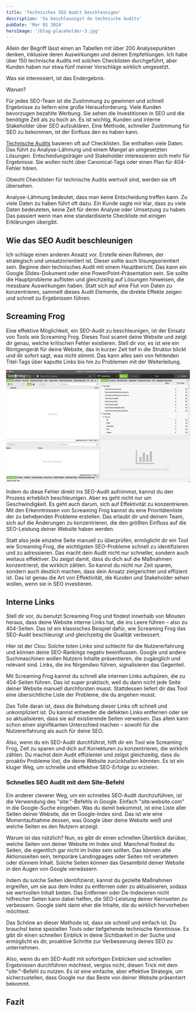 ```yaml
---
title: 'Technisches SEO Audit beschleunigen'
description: 'So beschleunigst du technische Audits'
pubDate: 'Mar 01 2024'
heroImage: '/blog-placeholder-3.jpg'
---
```


Allein der Begriff lässt einen an Tabellen mit über 200 Analysepunkten denken, inklusive deren Auswirkungen und deinen Empfehlungen. Ich habe über 150 technische Audits mit solchen Checklisten durchgeführt, aber Kunden haben nur etwa fünf meiner Vorschläge wirklich umgesetzt. 

Was sie interessiert, ist das Endergebnis.

Warum? 

Für jedes SEO-Team ist die Zustimmung zu gewinnen und schnell Ergebnisse zu liefern eine große Herausforderung. Viele Kunden bevorzugen bezahlte Werbung. Sie sehen die Investitionen in SEO und die benötigte Zeit als zu hoch an. Es ist wichtig, Kunden und interne Stakeholder über SEO aufzuklären. Eine Methode, schneller Zustimmung für SEO zu bekommen, ist der Einfluss den es haben kann.

<a href="https://en.wikipedia.org/wiki/Website_audit">Technische Audits</a> basieren oft auf Checklisten. Sie enthalten viele Daten. Das führt zu Analyse-Lähmung und einem Mangel an umgesetzten Lösungen. Entscheidungsträger und Stakeholder interessieren sich mehr für Ergebnisse. Sie wollen nicht über Canonical-Tags oder einen Plan für 404-Fehler hören. 

Obwohl Checklisten für technische Audits wertvoll sind, werden sie oft übersehen.

Analyse-Lähmung bedeutet, dass man keine Entscheidung treffen kann. Zu viele Daten zu haben führt oft dazu. Ein Kunde sagte mir klar, dass zu viele Daten bedeuteten, keine Zeit für deren Analyse oder Umsetzung zu haben. Das passiert wenn man eine standardisierte Checkliste mit einigen Erklärungen übergibt.

## Wie das SEO Audit beschleunigen

Ich schlage einen anderen Ansatz vor. Erstelle einen Rahmen, der strategisch und umsatzorientiert ist. Dieser sollte auch lösungsorientiert sein. Beginne dein technisches Audit mit einem Hauptbericht. Das kann ein Google Slides-Dokument oder eine PowerPoint-Präsentation sein. Sie sollte die Hauptprobleme auflisten und gleichzeitig auf Lösungen hinweisen, die messbare Auswirkungen haben. Statt sich auf eine Flut von Daten zu konzentrieren, sammelt dieses Audit Elemente, die direkte Effekte zeigen und schnell zu Ergebnissen führen.

## Screaming Frog

Eine effektive Möglichkeit, ein SEO-Audit zu beschleunigen, ist der Einsatz von Tools wie Screaming Frog. Dieses Tool scannt deine Website und zeigt dir genau, welche kritischen Fehler existieren. Stell dir vor, es ist wie ein Röntgengerät für deine Website, das in kurzer Zeit tief in die Struktur blickt und dir sofort sagt, was nicht stimmt. Das kann alles sein von fehlenden Titel-Tags über kaputte Links bis hin zu Problemen mit der Weiterleitung.

![technisches seo audot beschleunigen mit screaming frog](../../images/screaming-frog.png)

Indem du diese Fehler direkt ins SEO-Audit aufnimmst, kannst du den Prozess erheblich beschleunigen. Aber es geht nicht nur um Geschwindigkeit. Es geht auch darum, sich auf Effektivität zu konzentrieren. Mit den Erkenntnissen von Screaming Frog kannst du eine Prioritätenliste der zu behebenden Probleme erstellen. Das erlaubt dir und deinem Team, sich auf die Änderungen zu konzentrieren, die den größten Einfluss auf die SEO-Leistung deiner Website haben werden.

Statt also jede einzelne Seite manuell zu überprüfen, ermöglicht dir ein Tool wie Screaming Frog, die wichtigsten SEO-Probleme schnell zu identifizieren und zu adressieren. Das macht dein Audit nicht nur schneller, sondern auch weitaus effektiver. Du zeigst damit, dass du dich auf die Maßnahmen konzentrierst, die wirklich zählen. So kannst du nicht nur Zeit sparen, sondern auch deutlich machen, dass dein Ansatz zielgerichtet und effizient ist. Das ist genau die Art von Effektivität, die Kunden und Stakeholder sehen wollen, wenn sie in SEO investieren.

## Interne Links 


Stell dir vor, du benutzt Screaming Frog und findest innerhalb von Minuten heraus, dass deine Website interne Links hat, die ins Leere führen – also zu 404-Seiten. Das ist ein klassisches Beispiel dafür, wie Screaming Frog das SEO-Audit beschleunigt und gleichzeitig die Qualität verbessert.

Hier ist der Clou: Solche toten Links sind schlecht für die Nutzererfahrung und können deine SEO-Rankings negativ beeinflussen. Google und andere Suchmaschinen wollen Nutzern Inhalte präsentieren, die zugänglich und relevant sind. Links, die ins Nirgendwo führen, signalisieren das Gegenteil.

Mit Screaming Frog kannst du schnell alle internen Links aufspüren, die zu 404-Seiten führen. Das ist super praktisch, weil du dann nicht jede Seite deiner Website manuell durchforsten musst. Stattdessen liefert dir das Tool eine übersichtliche Liste der Probleme, die du angehen musst.

Das Tolle daran ist, dass die Behebung dieser Links oft schnell und unkompliziert ist. Du kannst entweder die defekten Links entfernen oder sie so aktualisieren, dass sie auf existierende Seiten verweisen. Das allein kann schon einen signifikanten Unterschied machen – sowohl für die Nutzererfahrung als auch für deine SEO.

Also, wenn du ein SEO-Audit durchführst, hilft dir ein Tool wie Screaming Frog, Zeit zu sparen und dich auf Korrekturen zu konzentrieren, die wirklich zählen. Du machst dein Audit effizienter und zeigst gleichzeitig, dass du proaktiv Probleme löst, die deine Website zurückhalten könnten. Es ist ein kluger Weg, um schnelle und effektive SEO-Erfolge zu erzielen.

### Schnelles SEO Audit mit dem Site-Befehl


Ein anderer cleverer Weg, um ein schnelles SEO-Audit durchzuführen, ist die Verwendung des "site:"-Befehls in Google. Einfach "site:website.com" in die Google-Suche eingeben. Was du damit bekommst, ist eine Liste aller Seiten deiner Website, die im Google-Index sind. Das ist wie eine Momentaufnahme dessen, was Google über deine Website weiß und welche Seiten es den Nutzern anzeigt.

Warum ist das nützlich? Nun, es gibt dir einen schnellen Überblick darüber, welche Seiten von deiner Website im Index sind. Manchmal findest du Seiten, die eigentlich gar nicht im Index sein sollten. Das können alte Aktionsseiten sein, temporäre Landingpages oder Seiten mit veraltetem oder dünnem Inhalt. Solche Seiten können das Gesamtbild deiner Website in den Augen von Google verwässern.

Indem du solche Seiten identifizierst, kannst du gezielte Maßnahmen ergreifen, um sie aus dem Index zu entfernen oder zu aktualisieren, sodass sie wertvollen Inhalt bieten. Das Entfernen oder De-Indexieren nicht hilfreicher Seiten kann dabei helfen, die SEO-Leistung deiner Kernseiten zu verbessern. Google sieht dann eher die Inhalte, die du wirklich hervorheben möchtest.

Das Schöne an dieser Methode ist, dass sie schnell und einfach ist. Du brauchst keine speziellen Tools oder tiefgehende technische Kenntnisse. Es gibt dir einen schnellen Einblick in deine Sichtbarkeit in der Suche und ermöglicht es dir, proaktive Schritte zur Verbesserung deines SEO zu unternehmen.

Also, wenn du ein SEO-Audit mit sofortigen Einblicken und schnellen Ergebnissen durchführen möchtest, vergiss nicht, diesen Trick mit dem "site:"-Befehl zu nutzen. Es ist eine einfache, aber effektive Strategie, um sicherzustellen, dass Google nur das Beste von deiner Website präsentiert bekommt.

## Fazit